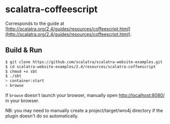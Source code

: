 # scalatra-coffeescript #

Corresponds to the guide at [http://scalatra.org/2.4/guides/resources/coffeescript.html](http://scalatra.org/2.4/guides/resources/coffeescript.html).

## Build & Run ##

```sh
$ git clone https://github.com/scalatra/scalatra-website-examples.git
$ cd scalatra-website-examples/2.4/resources/scalatra-coffeescript
$ chmod +x sbt
$ ./sbt
> container:start
> browse
```

If `browse` doesn't launch your browser, manually open [http://localhost:8080/](http://localhost:8080/) in your browser.

NB: you may need to manually create a project/target/wro4j directory if the plugin doesn't do so automatically.
